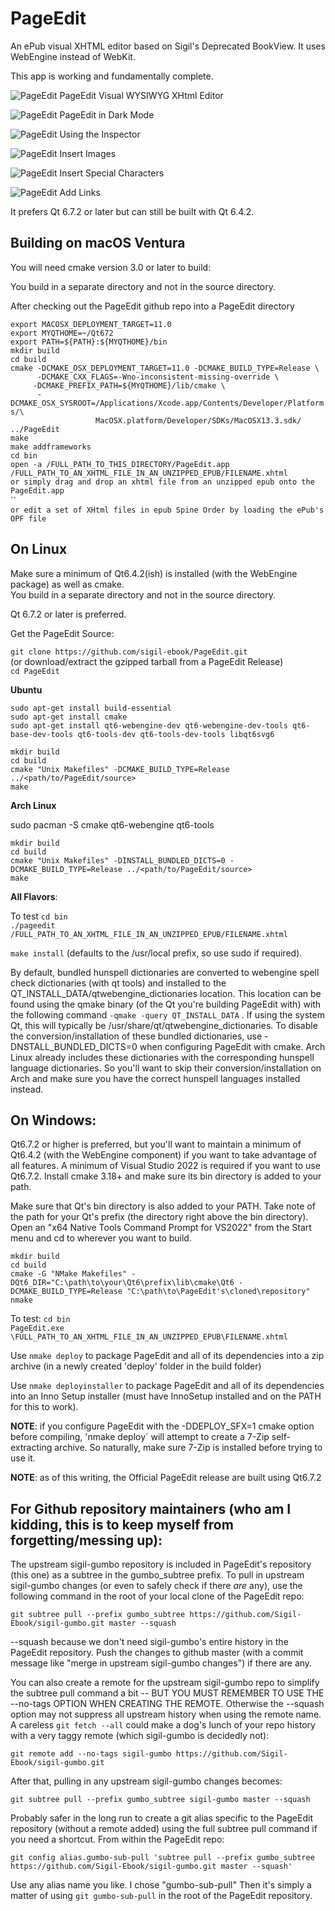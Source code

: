 PageEdit
========
An ePub visual XHTML editor based on Sigil's Deprecated BookView.
It uses WebEngine instead of WebKit.

This app is working and fundamentally complete.

![PageEdit](screencaps/pageedit.png?raw=true) PageEdit Visual WYSIWYG XHtml Editor

![PageEdit](screencaps/dark-mode.png?raw=true) PageEdit in Dark Mode

![PageEdit](screencaps/inspector.png?raw=true) Using the Inspector

![PageEdit](screencaps/insert-image.png?raw=true) Insert Images

![PageEdit](screencaps/insert-special-chars.png?raw=true) Insert Special Characters

![PageEdit](screencaps/add-links.png?raw=true) Add Links

It prefers Qt 6.7.2 or later but can still be built with Qt 6.4.2.

Building on macOS Ventura
-------------------------
You will need cmake version 3.0 or later to build:

You build in a separate directory and not in the source directory.

After checking out the PageEdit github repo into a PageEdit directory


`export MACOSX_DEPLOYMENT_TARGET=11.0`<br>
`export MYQTHOME=~/Qt672`<br>
`export PATH=${PATH}:${MYQTHOME}/bin`<br>
`mkdir build`<br>
`cd build`<br>
`cmake -DCMAKE_OSX_DEPLOYMENT_TARGET=11.0 -DCMAKE_BUILD_TYPE=Release \`<br>
`      -DCMAKE_CXX_FLAGS=-Wno-inconsistent-missing-override \`<br>
`      -DCMAKE_PREFIX_PATH=${MYQTHOME}/lib/cmake \ `<br>
`      -DCMAKE_OSX_SYSROOT=/Applications/Xcode.app/Contents/Developer/Platforms/\`<br>
`                   MacOSX.platform/Developer/SDKs/MacOSX13.3.sdk/ ../PageEdit`<br>
`make`<br>
`make addframeworks`<br>
`cd bin`<br>
`open -a /FULL_PATH_TO_THIS_DIRECTORY/PageEdit.app /FULL_PATH_TO_AN_XHTML_FILE_IN_AN_UNZIPPED_EPUB/FILENAME.xhtml`<br>
`or simply drag and drop an xhtml file from an unzipped epub onto the PageEdit.app`<br>
``<br>
`or edit a set of XHtml files in epub Spine Order by loading the ePub's OPF file`<br>

On Linux
--------

Make sure a minimum of Qt6.4.2(ish) is installed (with the WebEngine package) as well as cmake.<br>
You build in a separate directory and not in the source directory.

Qt 6.7.2 or later is preferred.

Get the PageEdit Source:

`git clone https://github.com/sigil-ebook/PageEdit.git`<br>
(or download/extract the gzipped tarball from a PageEdit Release)<br>
`cd PageEdit`

__Ubuntu__

`sudo apt-get install build-essential`<br>
`sudo apt-get install cmake`<br>
`sudo apt-get install qt6-webengine-dev qt6-webengine-dev-tools qt6-base-dev-tools qt6-tools-dev qt6-tools-dev-tools libqt6svg6`

`mkdir build`<br>
`cd build`<br>
`cmake "Unix Makefiles" -DCMAKE_BUILD_TYPE=Release ../<path/to/PageEdit/source>`<br>
`make`<br>

__Arch Linux__

sudo pacman -S cmake qt6-webengine qt6-tools<br>

`mkdir build`<br>
`cd build`<br>
`cmake "Unix Makefiles" -DINSTALL_BUNDLED_DICTS=0 -DCMAKE_BUILD_TYPE=Release ../<path/to/PageEdit/source>`<br>
`make`<br>

__All Flavors__:

To test
`cd bin`<br>
`./pageedit /FULL_PATH_TO_AN_XHTML_FILE_IN_AN_UNZIPPED_EPUB/FILENAME.xhtml`

`make install` (defaults to the /usr/local prefix, so use sudo if required).

By default, bundled hunspell dictionaries are converted to webengine spell check dictionaries (with qt tools) and installed to the QT_INSTALL_DATA/qtwebengine_dictionaries location. This location can be found using the qmake binary (of the Qt you're building PageEdit with) with the following command `-qmake -query QT_INSTALL_DATA` . If using the system Qt, this will typically be /usr/share/qt/qtwebengine_dictionaries. To disable the conversion/installation of these bundled dictionaries, use -DNSTALL_BUNDLED_DICTS=0 when configuring PageEdit with cmake. Arch Linux already includes these dictionaries with the corresponding hunspell language dictionaries. So you'll want to skip their conversion/installation on Arch and make sure you have the correct hunspell languages installed instead.

On Windows:
-----------

Qt6.7.2 or higher is preferred, but you'll want to maintain a  minimum of Qt6.4.2 (with the WebEngine component) if you want to take advantage of all features. A minimum of Visual Studio 2022 is required if you want to use Qt6.7.2. Install cmake 3.18+ and make sure its bin directory is added to your path.

Make sure that Qt's bin directory is also added to your PATH. Take note of the path for your Qt's prefix (the directory right above the bin directory). Open an "x64 Native Tools Command Prompt for VS2022" from the Start menu and cd to wherever you want to build.

`mkdir build`<br>
`cd build`<br>
`cmake -G "NMake Makefiles" -DQt6_DIR="C:\path\to\your\Qt6\prefix\lib\cmake\Qt6 -DCMAKE_BUILD_TYPE=Release "C:\path\to\PageEdit's\cloned\repository"`<br>
`nmake`<br>

To test:
`cd bin`<br>
`PageEdit.exe \FULL_PATH_TO_AN_XHTML_FILE_IN_AN_UNZIPPED_EPUB\FILENAME.xhtml`

Use `nmake deploy` to package PageEdit and all of its dependencies into a zip archive (in a newly created 'deploy' folder in the build folder)

Use `nmake deployinstaller` to package PageEdit and all of its dependencies into an Inno Setup installer (must have InnoSetup installed and on the PATH for this to work).

__NOTE__: if you configure PageEdit with the -DDEPLOY_SFX=1 cmake option before compiling, 'nmake deploy` will attempt to create a 7-Zip self-extracting archive. So naturally, make sure 7-Zip is installed before trying to use it.

__NOTE__: as of this writing, the Official PageEdit release are built using Qt6.7.2


## For Github repository maintainers (who am I kidding, this is to keep myself from forgetting/messing up):

The upstream sigil-gumbo repository is included in PageEdit's repository (this one) as a subtree in the gumbo_subtree prefix. To pull in upstream sigil-gumbo changes (or even to safely check if there _are_ any), use the following command in the root of your local clone of the PageEdit repo:

`git subtree pull --prefix gumbo_subtree https://github.com/Sigil-Ebook/sigil-gumbo.git master --squash`

--squash because we don't need sigil-gumbo's entire history in the PageEdit repository. Push the changes to github master (with a commit message like "merge in upstream sigil-gumbo changes") if there are any.

You can also create a remote for the upstream sigil-gumbo repo to simplify the subtree pull command a bit -- BUT YOU MUST REMEMBER TO USE THE --no-tags OPTION WHEN CREATING THE REMOTE. Otherwise the --squash option may not suppress all upstream history when using the remote name. A careless `git fetch --all` could make a dog's lunch of your repo history with a very taggy remote (which sigil-gumbo is decidedly not):

`git remote add --no-tags sigil-gumbo https://github.com/Sigil-Ebook/sigil-gumbo.git`

After that, pulling in any upstream sigil-gumbo changes becomes:

`git subtree pull --prefix gumbo_subtree sigil-gumbo master --squash`

Probably safer in the long run to create a git alias specific to the PageEdit repository (without a remote added) using the full subtree pull command if you need a shortcut. From within the PageEdit repo:

`git config alias.gumbo-sub-pull 'subtree pull --prefix gumbo_subtree https://github.com/Sigil-Ebook/sigil-gumbo.git master --squash'`

Use any alias name you like. I chose "gumbo-sub-pull"  Then it's simply a matter of using `git gumbo-sub-pull` in the root of the PageEdit repository.
